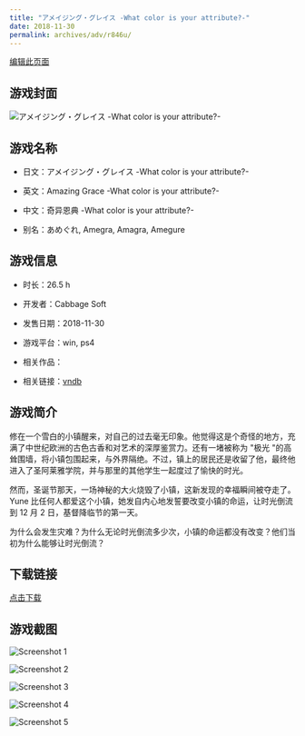 ```yaml
---
title: "アメイジング・グレイス -What color is your attribute?-"
date: 2018-11-30
permalink: archives/adv/r846u/
---
```

[编辑此页面](https://github.com/ACG-3/ADV3-source/blob/main/source/_posts/%E3%82%A2%E3%83%A1%E3%82%A4%E3%82%B8%E3%83%B3%E3%82%B0%E3%83%BB%E3%82%B0%E3%83%AC%E3%82%A4%E3%82%B9%20-What%20color%20is%20your%20attribute-.md)

## 游戏封面

![アメイジング・グレイス -What color is your attribute?-](https://pan.timero.xyz/d/onedrive/img_lib_001/%E3%82%A2%E3%83%A1%E3%82%A4%E3%82%B8%E3%83%B3%E3%82%B0%E3%83%BB%E3%82%B0%E3%83%AC%E3%82%A4%E3%82%B9%20-What%20color%20is%20your%20attribute-_cover.avif)


## 游戏名称

- 日文：アメイジング・グレイス -What color is your attribute?-
- 英文：Amazing Grace -What color is your attribute?-
- 中文：奇异恩典 -What color is your attribute?-

- 别名：あめぐれ, Amegra, Amagra, Amegure


## 游戏信息

- 时长：26.5 h
- 开发者：Cabbage Soft
- 发售日期：2018-11-30
- 游戏平台：win, ps4
- 相关作品：

- 相关链接：[vndb](https://vndb.org/v23448)


## 游戏简介

修在一个雪白的小镇醒来，对自己的过去毫无印象。他觉得这是个奇怪的地方，充满了中世纪欧洲的古色古香和对艺术的深厚鉴赏力。还有一堵被称为 "极光 "的高耸围墙，将小镇包围起来，与外界隔绝。不过，镇上的居民还是收留了他，最终他进入了圣阿莱雅学院，并与那里的其他学生一起度过了愉快的时光。

然而，圣诞节那天，一场神秘的大火烧毁了小镇，这新发现的幸福瞬间被夺走了。Yune 比任何人都爱这个小镇，她发自内心地发誓要改变小镇的命运，让时光倒流到 12 月 2 日，基督降临节的第一天。

为什么会发生灾难？为什么无论时光倒流多少次，小镇的命运都没有改变？他们当初为什么能够让时光倒流？




## 下载链接

[点击下载](https://pan.timero.xyz/onedrive/adv_lib_001/%E3%82%A2%E3%83%A1%E3%82%A4%E3%82%B8%E3%83%B3%E3%82%B0%E3%83%BB%E3%82%B0%E3%83%AC%E3%82%A4%E3%82%B9%20-What%20color%20is%20your%20attribute-)


## 游戏截图


![Screenshot 1](https://pan.timero.xyz/d/onedrive/img_lib_001/%E3%82%A2%E3%83%A1%E3%82%A4%E3%82%B8%E3%83%B3%E3%82%B0%E3%83%BB%E3%82%B0%E3%83%AC%E3%82%A4%E3%82%B9%20-What%20color%20is%20your%20attribute-_Screenshot_1.avif)

![Screenshot 2](https://pan.timero.xyz/d/onedrive/img_lib_001/%E3%82%A2%E3%83%A1%E3%82%A4%E3%82%B8%E3%83%B3%E3%82%B0%E3%83%BB%E3%82%B0%E3%83%AC%E3%82%A4%E3%82%B9%20-What%20color%20is%20your%20attribute-_Screenshot_2.avif)

![Screenshot 3](https://pan.timero.xyz/d/onedrive/img_lib_001/%E3%82%A2%E3%83%A1%E3%82%A4%E3%82%B8%E3%83%B3%E3%82%B0%E3%83%BB%E3%82%B0%E3%83%AC%E3%82%A4%E3%82%B9%20-What%20color%20is%20your%20attribute-_Screenshot_3.avif)

![Screenshot 4](https://pan.timero.xyz/d/onedrive/img_lib_001/%E3%82%A2%E3%83%A1%E3%82%A4%E3%82%B8%E3%83%B3%E3%82%B0%E3%83%BB%E3%82%B0%E3%83%AC%E3%82%A4%E3%82%B9%20-What%20color%20is%20your%20attribute-_Screenshot_4.avif)

![Screenshot 5](https://pan.timero.xyz/d/onedrive/img_lib_001/%E3%82%A2%E3%83%A1%E3%82%A4%E3%82%B8%E3%83%B3%E3%82%B0%E3%83%BB%E3%82%B0%E3%83%AC%E3%82%A4%E3%82%B9%20-What%20color%20is%20your%20attribute-_Screenshot_5.avif)

